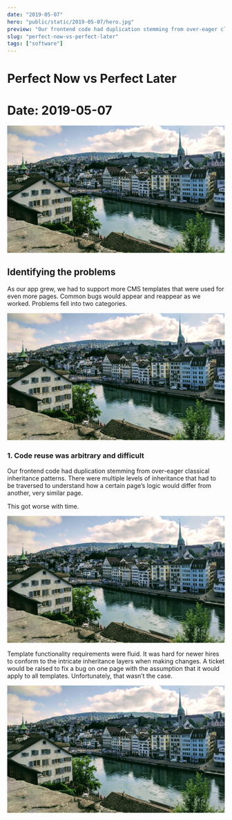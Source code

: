 ```yaml
---
date: "2019-05-07"
hero: "public/static/2019-05-07/hero.jpg"
preview: "Our frontend code had duplication stemming from over-eager classical inheritance patterns. There were multiple levels of inheritance that had to be traversed to understand how a certain page’s logic would differ from another, very similar page."
slug: "perfect-now-vs-perfect-later"
tags: ["software"]
---
```


# Perfect Now vs Perfect Later
# Date: 2019-05-07

![wide: alt text](public/static/2019-05-07/hero.jpg)

## Identifying the problems
As our app grew, we had to support more CMS templates that were used for even more pages. Common bugs would appear and reappear as we worked. Problems fell into two categories.

![center: alt text](public/static/2019-05-07/hero.jpg)

### 1. Code reuse was arbitrary and difficult
Our frontend code had duplication stemming from over-eager classical inheritance patterns. There were multiple levels of inheritance that had to be traversed to understand how a certain page’s logic would differ from another, very similar page.

This got worse with time.

![left: alt text](public/static/2019-05-07/hero.jpg)

Template functionality requirements were fluid. It was hard for newer hires to conform to the intricate inheritance layers when making changes. A ticket would be raised to fix a bug on one page with the assumption that it would apply to all templates. Unfortunately, that wasn’t the case.

![right: alt text](public/static/2019-05-07/hero.jpg)
